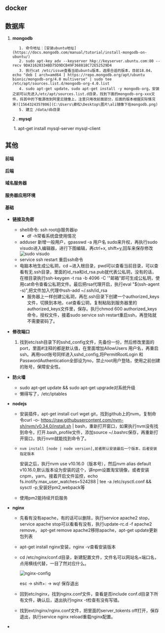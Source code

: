 ## docker

## 数据库

  1. **mongodb**

       		1. 命令地址：[安装ubuntu地址](https://docs.mongodb.com/manual/tutorial/install-mongodb-on-ubuntu/)
       		2. sudo apt-key adv --keyserver hkp://keyserver.ubuntu.com:80 --recv 9DA31620334BD75D9DCB49F368818C72E52529D4
       		3. 执行cat /etc/issue查看当前ubuntu版本，选择合适的版本，目前18.04，echo "deb [ arch=amd64 ] https://repo.mongodb.org/apt/ubuntu bionic/mongodb-org/4.0 multiverse" | sudo tee /etc/apt/sources.list.d/mongodb-org-4.0.list
       		4. sudo apt-get update，sudo apt-get install -y mongodb-org，安装之前可以先进入/etc/apt/sources.list.d目录，找到下面的mongodb-org-xxx文件，将其中的下载源改到阿里云镜像上，注意只用改前面部分，后面的版本根据实际情况来![1564324357806](C:\Users\卿松\Desktop\图片\ali镜像下在mongodb.png)
       		5. 建立 /data/db目录

     2 . **mysql**

     ​	1. apt-get install mysql-server mysql-client

## 其他

#### 前端

#### 后端

#### 域名服务器

#### 服务器应用环境

#### 基础

 * **链接及免密**
   	
   * shell命令:  ssh root@服务器ip
     	* df -h常看系统盘使用情况
   	* adduser 新增一般用户，gpasswd -a  用户名 sudo来升权，再执行sudo visudo进入编辑器，进行下图编辑，再ctrl+x, shift+y,回车来保存修改![sudo visudo](C:\Users\卿松\Desktop\图片\用户升权.png 'sudo visudo')
   	* service ssh restart 重启ssh命令
   	* 电脑本地生成公私玥，cd ~进入根目录，pwd可以查看当前目录，可以查看有无.ssh目录，里面的id_rsa和id_rsa.pub就代表公私玥，没有的话，在根目录执行ssh-keygen -t rsa -b 4096 -C '"邮箱"即可生成公私玥，使用cat命令查看公私玥文件。最后把rsa代理开启，执行eval "$(ssh-agent -s)",把文件加入代理中ssh-add ~/.ssh/id_rsa
	 	* 服务器上一样创建公私玥，再在.ssh目录下创建一个authorized_keys文件，切换到本地，cat查看公玥，复制粘贴到服务器里的authorized_keys文件里，保存。执行chmod 600 authorized_keys命令，授权文件，接着sudo service ssh restart重启ssh，再登陆就不需要密码了。
	
* **修改端口**

  1. 找到etc/ssh目录下的sshd_config文件，先备份一份，然后修改里面的port，里面#注释的都是默认值，在里面增加AllowUsers 用户名，再重启ssh。再用root账号同样进入sshd_config,将PermitRootLogin 和 PasswordAuthentication全部设为no，禁止root用户登陆，使用之前创建的账号，保障安全性。

* **防火墙**

  * sudo apt-get update && sudo apt-get upgrade对系统升级
  * 懒得写了，/etc/iptables

* **nodejs**

  * 安装插件，apt-get install curl wget git，找到github上的nvm，复制命令curl -o- https://raw.githubusercontent.com/nvm-sh/nvm/v0.34.0/install.sh | bash，重新打开窗口，如果执行nvm没有找到命令，打开.bash_profile文件，添加source ~/.bashrc保存，再重新打开窗口，执行nvm就能找到命令了。

  * ```
    nvm install [node | node version],前者默认安装最后一个版本，后者安装指定版本
    ```

    安装之后，执行nvm use v10.16.0（版本号），然后nvm alias default v10.16.0,默认版本设为安装的这个，讲npm设置淘宝镜像，或者安装cnpm，yarn。接着开启文件监控，echo fs.inotify.max_user_watches=524288 | tee -a /etc/sysctl.conf && sysctl -p,安装好pm2,webpack等

  * 使用pm2能持续开启服务

* **nginx**

  * 先看有没有apache，有的话可以删除，执行service apache2 stop，service apache stop可以看看有没有，执行update-rc.d -f apache2 remove， apt-get remove apache2移除apache，apt-get update更新包列表

  * apt-get install nginx安装，nginx -v查看安装版本

  * cd /etc/nginx/conf.d目录，新建配置文件，文件名可以网站名+端口名，点用横线代替，一目了然对应什么。

    ![nginx-config](C:\Users\卿松\Desktop\图片\ng-conf.png 'nginx-config')

    esc  ->  shift+:  ->  wq!    保存退出

  * 回到etc/nginx，找到nginx.conf文件，查看是否include conf.d目录下所有文件，确认后，退出执行nginx -t检查有没有写错。

  * 找到ext/nginx/nginx.conf文件，把里面的server_tokents off打开，保存退出，执行service nginx reload重载nginx配置。

* 

